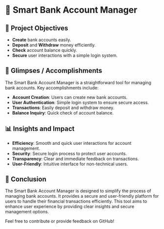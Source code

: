 # 🏦 Smart Bank Account Manager

## 🎯 Project Objectives

- **Create** bank accounts easily.
- **Deposit** and **Withdraw** money efficiently.
- **Check** account balance quickly.
- **Secure** user interactions with a simple login system.

## 🌟 Glimpses / Accomplishments

The Smart Bank Account Manager is a straightforward tool for managing bank accounts. Key accomplishments include:

- **Account Creation**: Users can create new bank accounts.
- **User Authentication**: Simple login system to ensure secure access.
- **Transactions**: Easily deposit and withdraw money.
- **Balance Inquiry**: Quick check of account balance.

## 📊 Insights and Impact

- **Efficiency**: Smooth and quick user interactions for account management.
- **Security**: Secure login process to protect user accounts.
- **Transparency**: Clear and immediate feedback on transactions.
- **User-Friendly**: Intuitive interface for non-technical users.

## 📝 Conclusion

The Smart Bank Account Manager is designed to simplify the process of managing bank accounts. It provides a secure and user-friendly platform for users to handle their financial transactions efficiently. This tool aims to enhance user experience by providing clear insights and secure management options.

Feel free to contribute or provide feedback on GitHub!
